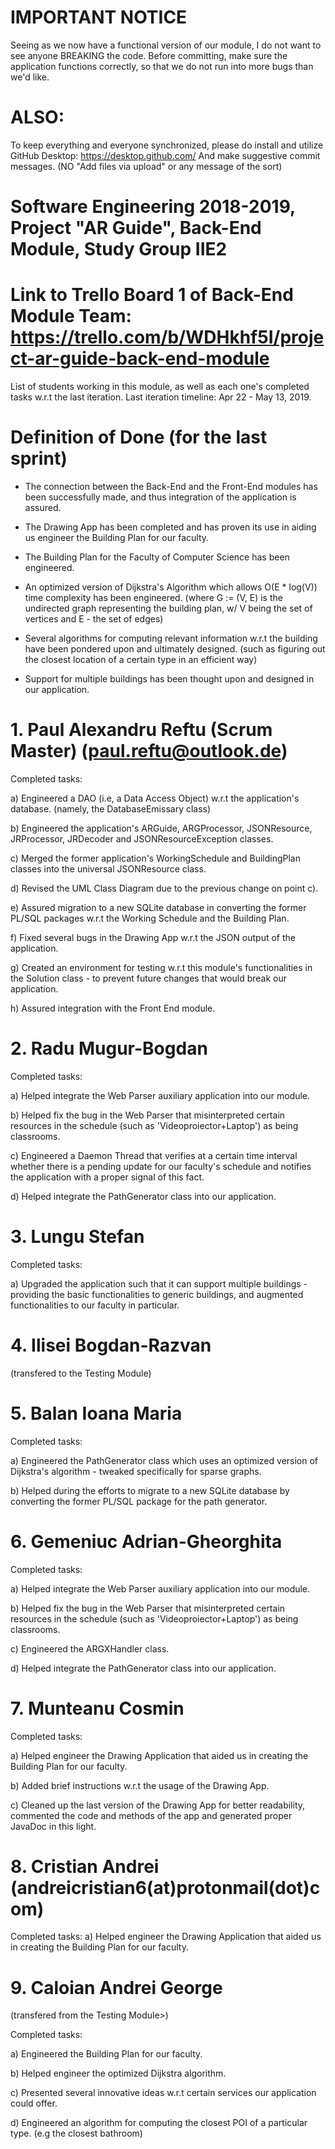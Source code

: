 # IMPORTANT NOTICE
Seeing as we now have a functional version of our module, I do not want to see anyone BREAKING the code.
Before committing, make sure the application functions correctly, so that we do not run into more bugs than we'd like.

# ALSO:
To keep everything and everyone synchronized, please do install and utilize GitHub Desktop: https://desktop.github.com/
And make suggestive commit messages. (NO "Add files via upload" or any message of the sort)

# Software Engineering 2018-2019, Project "AR Guide", Back-End Module, Study Group IIE2

# Link to Trello Board 1 of Back-End Module Team: https://trello.com/b/WDHkhf5I/project-ar-guide-back-end-module

List of students working in this module, as well as each one's completed tasks w.r.t the last iteration.
Last iteration timeline: Apr 22 - May 13, 2019.

# Definition of Done (for the last sprint)
- The connection between the Back-End and the Front-End modules has been successfully made, and thus integration of the application is assured.

- The Drawing App has been completed and has proven its use in aiding us engineer the Building Plan for our faculty.

- The Building Plan for the Faculty of Computer Science has been engineered.

- An optimized version of Dijkstra's Algorithm which allows O(E * log(V)) time complexity has been engineered. (where G := (V, E) is the undirected graph representing the building plan, w/ V being the set of vertices and E - the set of edges)

- Several algorithms for computing relevant information w.r.t the building have been pondered upon and ultimately designed. (such as figuring out the closest location of a certain type in an efficient way)

- Support for multiple buildings has been thought upon and designed in our application.

# 1. Paul Alexandru Reftu (Scrum Master) (paul.reftu@outlook.de)
Completed tasks:

  a) Engineered a DAO (i.e, a Data Access Object) w.r.t the application's database. (namely, the DatabaseEmissary class)
  
  b) Engineered the application's ARGuide, ARGProcessor, JSONResource, JRProcessor, JRDecoder and JSONResourceException classes.
  
  c) Merged the former application's WorkingSchedule and BuildingPlan classes into the universal JSONResource class.
  
  d) Revised the UML Class Diagram due to the previous change on point c).
  
  e) Assured migration to a new SQLite database in converting the former PL/SQL packages w.r.t the Working Schedule and the Building Plan.
  
  f) Fixed several bugs in the Drawing App w.r.t the JSON output of the application.
  
  g) Created an environment for testing w.r.t this module's functionalities in the Solution class - to prevent future changes that would break our application.
  
  h) Assured integration with the Front End module.
  
# 2. Radu Mugur-Bogdan
Completed tasks:

  a) Helped integrate the Web Parser auxiliary application into our module.
  
  b) Helped fix the bug in the Web Parser that misinterpreted certain resources in the schedule (such as 'Videoproiector+Laptop') as being classrooms.
  
  c) Engineered a Daemon Thread that verifies at a certain time interval whether there is a pending update for our faculty's schedule and notifies the application with a proper signal of this fact.
  
  d) Helped integrate the PathGenerator class into our application.

# 3. Lungu Stefan
Completed tasks:

  a) Upgraded the application such that it can support multiple buildings - providing the basic functionalities to generic buildings, and augmented functionalities to our faculty in particular.

# 4. Ilisei Bogdan-Razvan
(transfered to the Testing Module)
  
# 5. Balan Ioana Maria
Completed tasks:

  a) Engineered the PathGenerator class which uses an optimized version of Dijkstra's algorithm - tweaked specifically for sparse graphs.
  
  b) Helped during the efforts to migrate to a new SQLite database by converting the former PL/SQL package for the path generator.

# 6. Gemeniuc Adrian-Gheorghita
Completed tasks:

  a) Helped integrate the Web Parser auxiliary application into our module.
  
  b) Helped fix the bug in the Web Parser that misinterpreted certain resources in the schedule (such as 'Videoproiector+Laptop') as being classrooms.
  
  c) Engineered the ARGXHandler class.
  
  d) Helped integrate the PathGenerator class into our application.

# 7. Munteanu Cosmin
Completed tasks:

  a) Helped engineer the Drawing Application that aided us in creating the Building Plan for our faculty.
  
  b) Added brief instructions w.r.t the usage of the Drawing App.
  
  c) Cleaned up the last version of the Drawing App for better readability, commented the code and methods of the app and generated proper JavaDoc in this light.

# 8. Cristian Andrei (andreicristian6(at)protonmail(dot)com)
Completed tasks:
  a) Helped engineer the Drawing Application that aided us in creating the Building Plan for our faculty.
  
# 9. Caloian Andrei George
(transfered from the Testing Module>)

Completed tasks:

  a) Engineered the Building Plan for our faculty.
  
  b) Helped engineer the optimized Dijkstra algorithm.
  
  c) Presented several innovative ideas w.r.t certain services our application could offer.
  
  d) Engineered an algorithm for computing the closest POI of a particular type. (e.g the closest bathroom)
